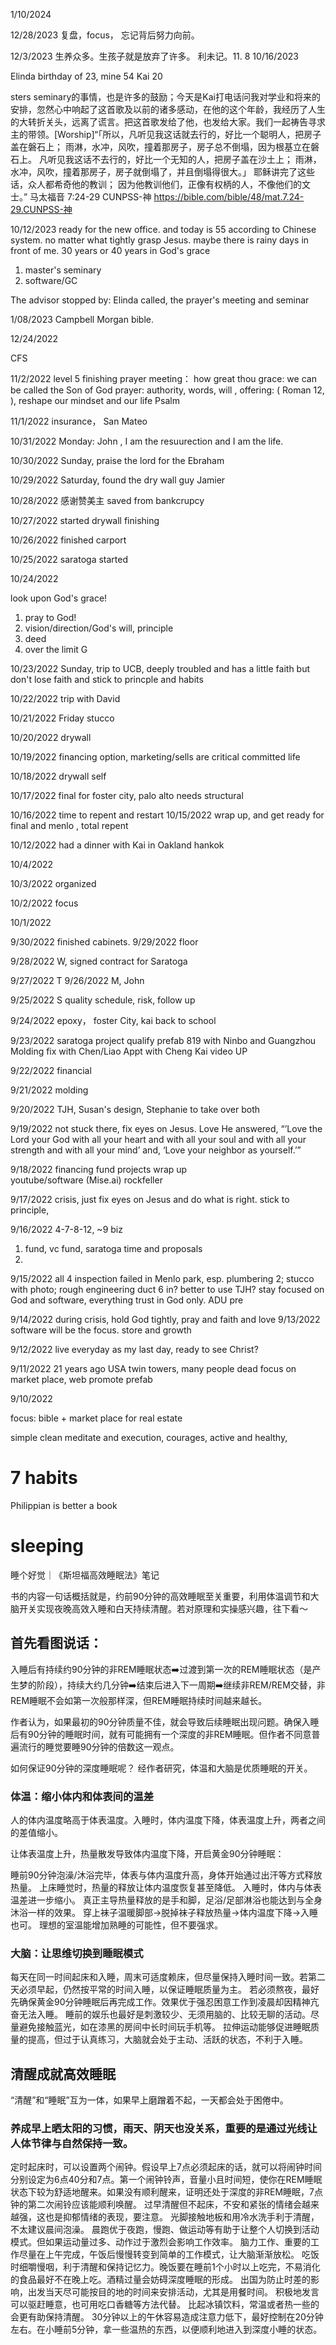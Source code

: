 1/10/2024


12/28/2023
复盘，focus， 忘记背后努力向前。 

12/3/2023
生养众多。生孩子就是放弃了许多。 利未记。11. 8
10/16/2023

Elinda birthday of 23, mine 54 Kai 20

sters seminary的事情，也是许多的鼓励；今天是Kai打电话问我对学业和将来的安排，忽然心中响起了这首歌及以前的诸多感动，在他的这个年龄，我经历了人生的大转折关头，远离了谎言。把这首歌发给了他，也发给大家。我们一起祷告寻求主的带领。[Worship]“「所以，凡听见我这话就去行的，好比一个聪明人，把房子盖在磐石上； 雨淋，水冲，风吹，撞着那房子，房子总不倒塌，因为根基立在磐石上。 凡听见我这话不去行的，好比一个无知的人，把房子盖在沙土上； 雨淋，水冲，风吹，撞着那房子，房子就倒塌了，并且倒塌得很大。」 耶稣讲完了这些话，众人都希奇他的教训； 因为他教训他们，正像有权柄的人，不像他们的文士。”
‭‭马太福音‬ ‭7‬:‭24‬-‭29‬ ‭CUNPSS-神‬‬
https://bible.com/bible/48/mat.7.24-29.CUNPSS-神

10/12/2023
ready for the new office. and today is 55 according to Chinese system.
no matter what tightly grasp Jesus. maybe there is rainy days in front of me. 30 years or 40 years in God's grace

1. master's seminary
2. software/GC

The advisor stopped by:
Elinda called, 
the prayer's meeting and seminar


1/08/2023
Campbell Morgan bible.

12/24/2022

CFS

11/2/2022
level 5 finishing
prayer meeting： 
how great thou grace: we can be called the Son of God
prayer: authority, words, will , offering: ( Roman 12, ), reshape our mindset and our life Psalm

11/1/2022
insurance， San Mateo


10/31/2022
Monday: John , I am the resuurection and I am the life. 

10/30/2022
Sunday, praise the lord for the Ebraham 

10/29/2022
Saturday, found the dry wall guy Jamier

10/28/2022
感谢赞美主 saved from bankcrupcy 

10/27/2022
started drywall finishing

10/26/2022
finished carport

10/25/2022
saratoga started


10/24/2022

look upon God's grace!
1. pray to God!
2. vision/direction/God's will, principle
3. deed
4. over the limit G

10/23/2022
Sunday, trip to UCB, deeply troubled and has a little faith but don't lose faith and stick to princple and habits


10/22/2022
trip with David

10/21/2022
Friday stucco

10/20/2022
drywall

10/19/2022
financing option, marketing/sells are critical 
committed life

10/18/2022
drywall self

10/17/2022
final for foster city, palo alto needs structural 

10/16/2022
time to repent and restart
10/15/2022
wrap up, and get ready for final and menlo , total repent

10/12/2022
had a dinner with Kai in Oakland hankok

10/4/2022


10/3/2022
organized

10/2/2022
focus


10/1/2022

9/30/2022
finished cabinets. 9/29/2022
floor

9/28/2022
W, signed contract for Saratoga

9/27/2022
T
9/26/2022
M, John

9/25/2022
S
quality schedule, risk, follow up

9/24/2022
epoxy， foster City, kai back to school

9/23/2022
saratoga project
qualify prefab 819 with Ninbo and Guangzhou
Molding fix with Chen/Liao
Appt with Cheng
Kai 
video UP


9/22/2022
financial

9/21/2022
molding

9/20/2022
TJH, Susan's design, Stephanie to take over both

9/19/2022
not stuck there, fix eyes on Jesus. Love 
He answered, “’Love the Lord your God with all your heart and with all your soul and with all your strength and with all your mind’ and, ‘Love your neighbor as yourself.’”


9/18/2022
financing
fund
projects wrap up  
youtube/software (Mise.ai)
rockfeller


9/17/2022
crisis, just fix eyes on Jesus and do what is right. stick to principle, 

9/16/2022
4-7-8-12, ~9 biz
1. fund, vc fund, saratoga time and proposals
2. 
9/15/2022
all 4 inspection failed in Menlo park, esp. plumbering 2; stucco with photo; rough engineering duct 6 in? better to use TJH? stay focused on God and software, everything trust in God only. ADU pre

9/14/2022
during crisis, hold God tightly, pray and faith and love
9/13/2022
software will be the focus. store and growth

9/12/2022
live everyday as my last day, ready to see Christ? 


9/11/2022
21 years ago USA twin towers, many people dead
focus on market place, web promote
prefab


9/10/2022

focus: bible + market place for real estate

simple clean meditate and execution, courages, active and healthy, 



# 7 habits
Philippian is better   a book
# sleeping

睡个好觉｜《斯坦福高效睡眠法》笔记

书的内容一句话概括就是，约前90分钟的高效睡眠至关重要，利用体温调节和大脑开关实现夜晚高效入睡和白天持续清醒。若对原理和实操感兴趣，往下看～

## 首先看图说话：


入睡后有持续约90分钟的非REM睡眠状态➡️过渡到第一次的REM睡眠状态（是产生梦的阶段），持续大约几分钟➡️结束后进入下一周期➡️继续非REM/REM交替，非REM睡眠不会如第一次般那样深，但REM睡眠持续时间越来越长。

作者认为，如果最初的90分钟质量不佳，就会导致后续睡眠出现问题。确保入睡后有90分钟的睡眠时间，就有可能拥有一个深度的非REM睡眠。但作者不同意普遍流行的睡觉要睡90分钟的倍数这一观点。

如何保证90分钟的深度睡眠呢？
经作者研究，体温和大脑是优质睡眠的开关。

### 体温：缩小体内和体表间的温差

人的体内温度略高于体表温度。入睡时，体内温度下降，体表温度上升，两者之间的差值缩小。


让体表温度上升，热量散发导致体内温度下降，开启黄金90分钟睡眠：

睡前90分钟泡澡/沐浴完毕，体表与体内温度升高，身体开始通过出汗等方式释放热量。
上床睡觉时，热量的释放让体内温度恢复甚至降低。
入睡时，体内与体表温差进一步缩小。
真正主导热量释放的是手和脚，足浴/足部淋浴也能达到与全身沐浴一样的效果。
穿上袜子温暖脚部→脱掉袜子释放热量→体内温度下降→入睡也可。
理想的室温能增加熟睡的可能性，但不要强求。

### 大脑：让思维切换到睡眠模式

每天在同一时间起床和入睡，周末可适度赖床，但尽量保持入睡时间一致。若第二天必须早起，仍然按平常的时间入睡，以保证睡眠质量为主。
若必须熬夜，最好先确保黄金90分钟睡眠后再完成工作。效果优于强忍困意工作到凌晨却因精神亢奋无法入睡。
睡前的娱乐也最好是刺激较少、无须用脑的、比较无聊的活动。尽量避免接触蓝光，如在漆黑的房间中长时间玩手机等。
拉伸运动能够促进睡眠质量的提高，但过于认真练习，大脑就会处于主动、活跃的状态，不利于入睡。

## 清醒成就高效睡眠
“清醒”和“睡眠”互为一体，如果早上磨蹭着不起，一天都会处于困倦中。

### 养成早上晒太阳的习惯，雨天、阴天也没关系，重要的是通过光线让人体节律与自然保持一致。
定时起床时，可以设置两个闹钟。假设早上7点必须起床的话，就可以将闹钟时间分别设定为6点40分和7点。第一个闹钟铃声，音量小且时间短，使你在REM睡眠状态下较为舒适地醒来。如果没有顺利醒来，证明还处于深度的非REM睡眠，7点钟的第二次闹铃应该能顺利唤醒。
过早清醒但不起床，不安和紧张的情绪会越来越强，这也是抑郁情绪的表现，要注意。
光脚接触地板和用冷水洗手利于清醒，不太建议晨间泡澡。
晨跑优于夜跑，慢跑、做运动等有助于让整个人切换到活动模式。但如果运动量过多、动作过于激烈会影响工作效率。
脑力工作、重要的工作尽量在上午完成，午饭后慢慢转变到简单的工作模式，让大脑渐渐放松。
吃饭时细嚼慢咽，利于清醒和保持记忆力。晚饭要在睡前1个小时以上吃完，不易消化的食品最好不在晚上吃。酒精过量会妨碍深度睡眠的形成。
出国为防止时差的影响，出发当天尽可能按目的地的时间来安排活动，尤其是用餐时间。
积极地发言可以驱赶睡意，也可用吃口香糖等方法代替。
比起冰镇饮料，常温或者热一些的会更有助保持清醒。
30分钟以上的午休容易造成注意力低下，最好控制在20分钟左右。在小睡前5分钟，拿一些温热的东西，以便顺利地进入到深度小睡的状态。